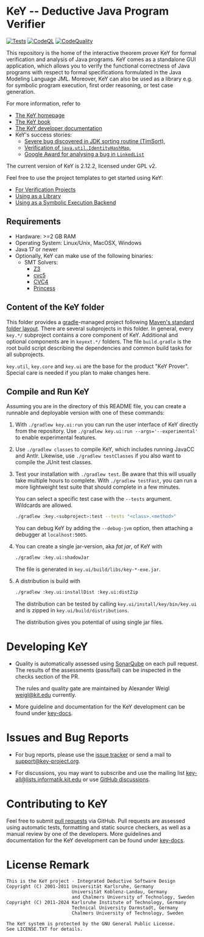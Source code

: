 # KeY -- Deductive Java Program Verifier

[![Tests](https://github.com/KeYProject/key/actions/workflows/tests.yml/badge.svg)](https://github.com/KeYProject/key/actions/workflows/tests.yml) [![CodeQL](https://github.com/KeYProject/key/actions/workflows/codeql.yml/badge.svg)](https://github.com/KeYProject/key/actions/workflows/codeql.yml) [![CodeQuality](https://github.com/KeYProject/key/actions/workflows/code_quality.yml/badge.svg)](https://github.com/KeYProject/key/actions/workflows/code_quality.yml) 

This repository is the home of the interactive theorem prover KeY for formal verification and analysis of Java programs. KeY comes as a standalone GUI application, which allows you to verify the functional correctness of Java programs with respect to formal specifications formulated in the Java Modeling Language JML. Moreover, KeY can also be used as a library e.g. for symbolic program execution, first order reasoning, or test case generation.

For more information, refer to

* [The KeY homepage](https://key-project.org) 
* [The KeY book](https://www.key-project.org/thebook2/)
* [The KeY developer documentation](https://keyproject.github.io/key-docs/)
* KeY's success stories:
  * [Severe bug discovered in JDK sorting routine (TimSort)](http://www.envisage-project.eu/proving-android-java-and-python-sorting-algorithm-is-broken-and-how-to-fix-it/),  
  * [Verification of `java.util.IdentityHashMap`](https://doi.org/10.1007/978-3-031-07727-2_4),
  * [Google Award for analysing a bug in `LinkedList`](https://www.key-project.org/2023/07/23/cwi-researchers-win-google-award-for-finding-a-bug-in-javas-linkedlist-using-key/)

The current version of KeY is 2.12.2, licensed under GPL v2.


Feel free to use the project templates to get started using KeY:
* [For Verification Projects](https://github.com/KeYProject/verification-project-template)
* [Using as a Library](https://github.com/KeYProject/key-java-example)
* [Using as a Symbolic Execution Backend](https://github.com/KeYProject/symbex-java-example)

## Requirements

* Hardware: >=2 GB RAM
* Operating System: Linux/Unix, MacOSX, Windows
* Java 17 or newer
* Optionally, KeY can make use of the following binaries:
  * SMT Solvers:
    * [Z3](https://github.com/Z3Prover/z3#z3)
    * [cvc5](https://cvc5.github.io/)
    * [CVC4](https://cvc4.github.io/)
    * [Princess](http://www.philipp.ruemmer.org/princess.shtml)

## Content of the KeY folder

This folder provides a [gradle](https://gradle.org)-managed project following
[Maven's standard folder layout](https://maven.apache.org/guides/introduction/introduction-to-the-standard-directory-layout.html).
There are several subprojects in this folder. In general, every `key.*/` subproject contains a core component of KeY.
Additional and optional components are in `keyext.*/` folders. The file `build.gradle` is the root build script
describing the dependencies and common build tasks for all subprojects.

`key.util`, `key.core` and `key.ui` are the base for the product "KeY Prover". Special care is needed
if you plan to make changes here.


## Compile and Run KeY

Assuming you are in the directory of this README file, you can create a runnable and deployable version with one of these commands:

1. With `./gradlew key.ui:run` you can run the user interface of KeY directly from the repository. 
   Use `./gradlew key.ui:run --args='--experimental'` to enable experimental features.

2. Use `./gradlew classes` to compile KeY, which includes running JavaCC and Antlr.
   Likewise, use `./gradlew testClasses` if you also want to compile the JUnit test classes.

3. Test your installation with `./gradlew test`. Be aware that this will usually take multiple hours to complete.
   With `./gradlew testFast`, you can run a more lightweight test suite that should complete in a few minutes.

   You can select a specific test case with the `--tests` argument. Wildcards are allowed.
   ```sh
   ./gradlew :key.<subproject>:test --tests "<class>.<method>"
   ```

   You can debug KeY by adding the `--debug-jvm` option, then attaching a debugger at `localhost:5005`.

4. You can create a single jar-version, aka *fat jar*, of KeY with
   ```sh
   ./gradlew :key.ui:shadowJar
   ```
   The file is generated in `key.ui/build/libs/key-*-exe.jar`.

5. A distribution is build with
   ```sh
   ./gradlew :key.ui:installDist :key.ui:distZip
   ```
   The distribution can be tested by calling `key.ui/install/key/bin/key.ui`
   and is zipped in `key.ui/build/distributions`.

   The distribution gives you potential of using single jar files.

# Developing KeY

* Quality is automatically assessed using [SonarQube](https://sonarqube.org) on each pull request.
  The results of the assessments (pass/fail) can be inspected in the checks section of the PR.

  The rules and quality gate are maintained by Alexander Weigl
  <weigl@kit.edu> currently.

* More guideline and documentation for the KeY development can be found under
[key-docs](https://keyproject.github.io/key-docs/devel/).



# Issues and Bug Reports

* For bug reports, please use the [issue tracker](https://github.com/KeYProject/key/issues) or send a mail to support@key-project.org. 

* For discussions, you may want to subscribe and use the mailing list <key-all@lists.informatik.kit.edu> or use [GitHub discussions](https://github.com/KeYProject/key/discussions).

# Contributing to KeY

Feel free to submit [pull requests](https://github.com/KeYProject/key/pulls) via GitHub. Pull requests are assessed using automatic tests, formatting and static source checkers, as well as a manual review by one of the developers. More guidelines and documentation for the KeY development can be found under [key-docs](https://keyproject.github.io/key-docs/devel/).



# License Remark

```
This is the KeY project - Integrated Deductive Software Design
Copyright (C) 2001-2011 Universität Karlsruhe, Germany
						Universität Koblenz-Landau, Germany
						and Chalmers University of Technology, Sweden
Copyright (C) 2011-2024 Karlsruhe Institute of Technology, Germany
						Technical University Darmstadt, Germany
						Chalmers University of Technology, Sweden

The KeY system is protected by the GNU General Public License.
See LICENSE.TXT for details.
```
